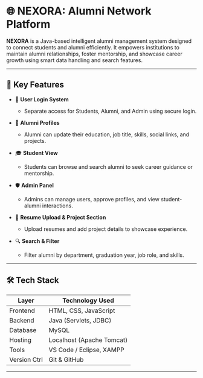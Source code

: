 # 🌐 NEXORA: Alumni Network Platform

**NEXORA** is a Java-based intelligent alumni management system designed to connect students and alumni efficiently. It empowers institutions to maintain alumni relationships, foster mentorship, and showcase career growth using smart data handling and search features.

---

## 📌 Key Features

- 🔐 **User Login System**
  - Separate access for Students, Alumni, and Admin using secure login.

- 👤 **Alumni Profiles**
  - Alumni can update their education, job title, skills, social links, and projects.

- 🎓 **Student View**
  - Students can browse and search alumni to seek career guidance or mentorship.

- 🛡️ **Admin Panel**
  - Admins can manage users, approve profiles, and view student-alumni interactions.

- 📁 **Resume Upload & Project Section**
  - Upload resumes and add project details to showcase experience.

- 🔍 **Search & Filter**
  - Filter alumni by department, graduation year, job role, and skills.

---

## 🛠️ Tech Stack

| Layer        | Technology Used              |
|--------------|------------------------------|
| Frontend     | HTML, CSS, JavaScript        |
| Backend      | Java (Servlets, JDBC)        |
| Database     | MySQL                        |
| Hosting      | Localhost (Apache Tomcat)    |
| Tools        | VS Code / Eclipse, XAMPP     |
| Version Ctrl | Git & GitHub                 |

---


